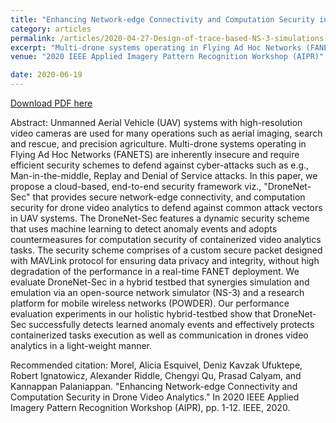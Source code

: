 ```yaml
---
title: "Enhancing Network-edge Connectivity and Computation Security in Drone Video Analytics"
category: articles
permalink: /articles/2020-04-27-Design-of-trace-based-NS-3-simulations-for-UAS-video-analytics-with-geospatial-mobility/
excerpt: "Multi-drone systems operating in Flying Ad Hoc Networks (FANETS) are inherently insecure and require efficient security schemes to defend against cyber-attacks such as e.g., Man-in-the-middle, Replay and Denial of Service attacks. In this paper, we propose a cloud-based, end-to-end security framework viz., "DroneNet-Sec" that provides secure network-edge connectivity, and computation security for drone video analytics to defend against common attack vectors in UAV systems."
venue: "2020 IEEE Applied Imagery Pattern Recognition Workshop (AIPR)"

date: 2020-06-19
---
```


<a href="https://ieeexplore.ieee.org/abstract/document/9425341">Download PDF here</a>

Abstract: Unmanned Aerial Vehicle (UAV) systems with high-resolution video cameras are used for many operations such as aerial imaging, search and rescue, and precision agriculture. Multi-drone systems operating in Flying Ad Hoc Networks (FANETS) are inherently insecure and require efficient security schemes to defend against cyber-attacks such as e.g., Man-in-the-middle, Replay and Denial of Service attacks. In this paper, we propose a cloud-based, end-to-end security framework viz., "DroneNet-Sec" that provides secure network-edge connectivity, and computation security for drone video analytics to defend against common attack vectors in UAV systems. The DroneNet-Sec features a dynamic security scheme that uses machine learning to detect anomaly events and adopts countermeasures for computation security of containerized video analytics tasks. The security scheme comprises of a custom secure packet designed with MAVLink protocol for ensuring data privacy and integrity, without high degradation of the performance in a real-time FANET deployment. We evaluate DroneNet-Sec in a hybrid testbed that synergies simulation and emulation via an open-source network simulator (NS-3) and a research platform for mobile wireless networks (POWDER). Our performance evaluation experiments in our holistic hybrid-testbed show that DroneNet-Sec successfully detects learned anomaly events and effectively protects containerized tasks execution as well as communication in drones video analytics in a light-weight manner.

Recommended citation: Morel, Alicia Esquivel, Deniz Kavzak Ufuktepe, Robert Ignatowicz, Alexander Riddle, Chengyi Qu, Prasad Calyam, and Kannappan Palaniappan. "Enhancing Network-edge Connectivity and Computation Security in Drone Video Analytics." In 2020 IEEE Applied Imagery Pattern Recognition Workshop (AIPR), pp. 1-12. IEEE, 2020.
